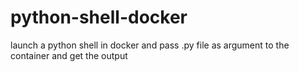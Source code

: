 # python-shell-docker
launch a python shell in docker and pass .py file as argument to the container and get the output
